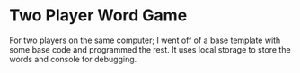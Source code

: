# Two Player Word Game
 For two players on the same computer; I went off of a base template with some base code and programmed the rest. It uses local storage to store the words and console for debugging.
